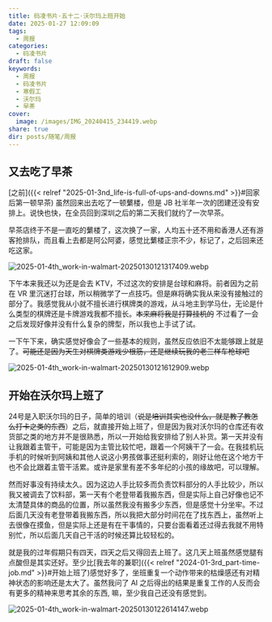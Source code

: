 ```yaml
---
title: 码凌书片·五十二·沃尔玛上班开始
date: 2025-01-27 12:09:09
tags:
  - 周报
categories:
  - 码凌书片
draft: false
keywords:
  - 周报
  - 码凌书片
  - 寒假工
  - 沃尔玛
  - 早茶
cover:
  image: /images/IMG_20240415_234419.webp
share: true
dir: posts/随笔/周报
---
```


## 又去吃了早茶

[之前]({{< relref "2025-01-3nd_life-is-full-of-ups-and-downs.md" >}}#回家后第一顿早茶) 虽然回来出去吃了一顿蘩楼，但是 JB 社半年一次的团建还没有安排上。说快也快，在全员回到深圳之后的第二天我们就约了一次早茶。

早茶店终于不是一直吃的蘩楼了，这次换了一家，人均五十还不用和香港人还有游客抢排队，而且看上去都是阿公阿婆，感觉比蘩楼正宗不少，标记了，之后回来还吃这家。

![2025-01-4th_work-in-walmart-20250130121317409.webp](/images/2025-01-4th_work-in-walmart-20250130121317409.webp)

下午本来我还以为还是会去 KTV，不过这次的安排是台球和麻将。前者因为之前在 VR 里沉迷打台球，所以稍微学了一点技巧。但是麻将确实我从来没有接触过的部分了。我感觉我从小就不擅长进行棋牌类的游戏，从斗地主到学马仕，无论是什么类型的棋牌还是卡牌游戏我都不擅长。~~本来麻将我是打算挂机的~~ 不过看了一会之后发现好像并没有什么复杂的牌型，所以我也上手试了试。

一下午下来，确实感觉好像会了一些基本的规则，虽然反应依旧不太能够跟上就是了。~~可能还是因为天生对棋牌类游戏少根筋，还是继续玩我的老三样车枪球吧~~ 

![2025-01-4th_work-in-walmart-20250130121612909.webp](/images/2025-01-4th_work-in-walmart-20250130121612909.webp)

## 开始在沃尔玛上班了

24号是入职沃尔玛的日子，简单的培训（~~说是培训其实也没什么，就是教了教怎么打卡之类的东西~~）之后，就直接开始上班了，但是因为我对沃尔玛的仓库还有收货部之类的地方并不是很熟悉，所以一开始给我安排给了别人补货。第一天并没有让我跟着主管干，可能是因为主管比较忙吧，跟着一个阿姨干了一会。在我挂机玩手机的时候听到阿姨和其他人说这小男孩做事还挺利索的，刚好让他在这个地方干也不会比跟着主管干活累。或许是家里有差不多年纪的小孩的缘故吧，可以理解。

然而好事没有持续太久。因为这边人手比较多而负责饮料部分的人手比较少，所以我又被调去了饮料部，第一天有个老登带着我搬东西，但是实际上自己好像也记不太清楚具体的商品的位置，所以虽然我没有搬多少东西，但是感觉十分坐牢。不过后面几天没有老登带着我搬东西，所以我把大部分时间花在了找东西上，虽然听上去很像在摸鱼，但是实际上还是有在干事情的，只要台面看着还过得去我就不用特别忙，所以后面几天自己干活的时候还算比较轻松的。

就是我的过年假期只有四天，四天之后又得回去上班了。这几天上班虽然感觉腿有点酸但是其实还好。至少比[我去年的兼职]({{< relref "2024-01-3rd_part-time-job.md" >}}#开始上班了)感觉好多了，坐班重复一个动作带来的枯燥感还有对精神状态的影响还是太大了。虽然我问了 AI 之后得出的结果是重复工作的人反而会有更多的精神来思考其余的东西, 嘛，至少我自己还没有感觉到。

![2025-01-4th_work-in-walmart-20250130122614147.webp](/images/2025-01-4th_work-in-walmart-20250130122614147.webp)
